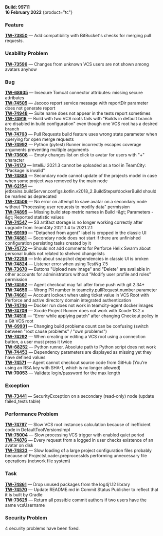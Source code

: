 [//]: # (title: TeamCity 2021.2.3 Release Notes)
[//]: # (auxiliary-id: TeamCity 2021.2.3 Release Notes)     

__Build: 99711__  
__16 February 2022__
{product="tc"}

### Feature  

[**TW-73850**](https://youtrack.jetbrains.com/issue/TW-73850) — Add compatibility with BitBucket&#39;s checks for merging pull requests.  

### Usability Problem  

[**TW-73596**](https://youtrack.jetbrains.com/issue/TW-73596) — Changes from unknown VCS users are not shown among avatars anyhow  

### Bug  

[**TW-68935**](https://youtrack.jetbrains.com/issue/TW-68935) — Insecure Tomcat connector attributes: missing secure attributes  
[**TW-74505**](https://youtrack.jetbrains.com/issue/TW-74505) — Jacoco report service message with reportDir parameter does not generate report  
[**TW-74948**](https://youtrack.jetbrains.com/issue/TW-74948) — Suite name does not appear in the tests report sometimes  
[**TW-74916**](https://youtrack.jetbrains.com/issue/TW-74916) — Build with two VCS roots fails with &quot;Builds in default branch are disabled in build configuration&quot; even though one VCS root has a desired branch  
[**TW-74763**](https://youtrack.jetbrains.com/issue/TW-74763) — Pull Requests build feature uses wrong state parameter when querying for open merge requests  
[**TW-74992**](https://youtrack.jetbrains.com/issue/TW-74992) — Python (pytest) Runner incorrectly escapes coverage arguments preventing multiple arguments  
[**TW-73608**](https://youtrack.jetbrains.com/issue/TW-73608) — Empty changes list on click to avatar for users with &quot;+&quot; character  
[**TW-74173**](https://youtrack.jetbrains.com/issue/TW-74173) — IntelliJ 2021.3 cannot be uploaded as a tool in TeamCity: &quot;Package is invalid&quot;  
[**TW-74885**](https://youtrack.jetbrains.com/issue/TW-74885) — Secondary node cannot update of the projects model in case when some project was removed by the main node  
[**TW-62154**](https://youtrack.jetbrains.com/issue/TW-62154) — jetbrains.buildServer.configs.kotlin.v2018\_2.BuildSteps#dockerBuild should be marked as deprecated  
[**TW-73509**](https://youtrack.jetbrains.com/issue/TW-73509) — No error on attempt to save avatar on a secondary node without &quot;Processing user requests to modify data&quot; permission  
[**TW-74895**](https://youtrack.jetbrains.com/issue/TW-74895) — Missing build step metric names in Build -\&gt; Parameters -\&gt; Reported statistic values  
[**TW-74547**](https://youtrack.jetbrains.com/issue/TW-74547) — S3 artifact storage is no longer working correctly after upgrade from TeamCity 2021.1.4 to 2021.2.1  
[**TW-69199**](https://youtrack.jetbrains.com/issue/TW-69199) — &quot;Detached from agent&quot; label is cropped in the classic UI  
[**TW-74881**](https://youtrack.jetbrains.com/issue/TW-74881) — Secondary node does not start if there are unfinished configuration persisting tasks created by it  
[**TW-74772**](https://youtrack.jetbrains.com/issue/TW-74772) — Should not add comments for Perforce Helix Swarm about personal builds not related to shelved changelists  
[**TW-72259**](https://youtrack.jetbrains.com/issue/TW-72259) — Info about snapshot dependencies in classic UI is broken  
[**TW-74824**](https://youtrack.jetbrains.com/issue/TW-74824) — Listener error when using TestNg 7.5  
[**TW-73670**](https://youtrack.jetbrains.com/issue/TW-73670) — Buttons &quot;Upload new image&quot; and &quot;Delete&quot; are available in other accounts for administrators without &quot;Modify user profile and roles&quot; permission  
[**TW-74592**](https://youtrack.jetbrains.com/issue/TW-74592) — Agent checkout may fail after force push with git 2.34+  
[**TW-74656**](https://youtrack.jetbrains.com/issue/TW-74656) — Wrong PR number in teamcity.pullRequest.number parameter  
[**TW-74661**](https://youtrack.jetbrains.com/issue/TW-74661) — Account lockout when using ticket value in VCS Root with Perforce and active directory domain integrated authentication  
[**TW-74746**](https://youtrack.jetbrains.com/issue/TW-74746) — Docker run does not work in teamcity-agent docker images  
[**TW-74709**](https://youtrack.jetbrains.com/issue/TW-74709) — Xcode Project Runner does not work with Xcode 13.2.x  
[**TW-74516**](https://youtrack.jetbrains.com/issue/TW-74516) — &quot;Error while applying patch&quot; after changing Checkout policy in a Git VCS root  
[**TW-69931**](https://youtrack.jetbrains.com/issue/TW-69931) — Changing build problems count can be confusing (switch between &quot;root cause problems&quot; / &quot;own problems&quot;)  
[**TW-74292**](https://youtrack.jetbrains.com/issue/TW-74292) — When creating or editing a VCS root using a connection button, a user must press it twice  
[**TW-68252**](https://youtrack.jetbrains.com/issue/TW-68252) — Python runner. Absolute path to Python script does not work  
[**TW-74453**](https://youtrack.jetbrains.com/issue/TW-74453) — Dependency parameters are displayed as missing yet they have defined values  
[**TW-74571**](https://youtrack.jetbrains.com/issue/TW-74571) — Agent cannot checkout source code from GitHub (You&#39;re using an RSA key with SHA-1, which is no longer allowed)  
[**TW-70053**](https://youtrack.jetbrains.com/issue/TW-70053) — Validate login/password for the max length  

### Exception  

[**TW-73441**](https://youtrack.jetbrains.com/issue/TW-73441) — SecurityException on a secondary (read-only) node (update failed\_tests table)  

### Performance Problem  

[**TW-74787**](https://youtrack.jetbrains.com/issue/TW-74787) — Slow VCS root instances calculation because of inefficient code in DefaultToolVersionsImpl  
[**TW-75004**](https://youtrack.jetbrains.com/issue/TW-75004) — Slow processing VCS trigger with enabled quiet period  
[**TW-74876**](https://youtrack.jetbrains.com/issue/TW-74876) — Every request from a logged in user checks existence of an avatar on disk  
[**TW-74833**](https://youtrack.jetbrains.com/issue/TW-74833) — Slow loading of a large project configuration files probably because of ProjectsLoader.preprocessIds performing unnecessary file operations (network file system)  

### Task  

[**TW-74861**](https://youtrack.jetbrains.com/issue/TW-74861) — Drop unused packages from the log4j1.12 library  
[**TW-74570**](https://youtrack.jetbrains.com/issue/TW-74570) — Update README.md in Commit Status Publisher to reflect that it is built by Gradle  
[**TW-73625**](https://youtrack.jetbrains.com/issue/TW-73625) — Return all possible commit authors if two users have the same vcsUsername  

### Security Problem  

4 security problems have been fixed.